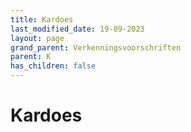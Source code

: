 ```yaml
---
title: Kardoes
last_modified_date: 19-09-2023
layout: page
grand_parent: Verkenningsvoorschriften
parent: K
has_children: false
---
```


Kardoes
=======


